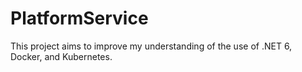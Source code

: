 ﻿# PlatformService
This project aims to improve my understanding of the use of .NET 6, Docker, and Kubernetes.
